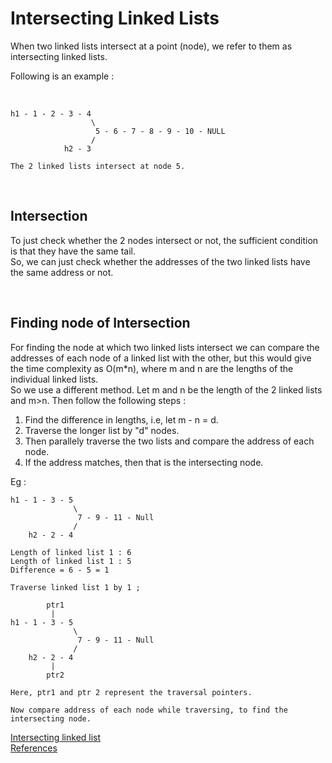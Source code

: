 # Intersecting Linked Lists

<p>When two linked lists intersect at a point (node), we refer to them as intersecting linked lists.

Following is an example : </p>
</br>

```
h1 - 1 - 2 - 3 - 4
                  \
                   5 - 6 - 7 - 8 - 9 - 10 - NULL
                  /
            h2 - 3

The 2 linked lists intersect at node 5. 
```
</br>

## Intersection

<p> To just check whether the 2 nodes intersect or not, the sufficient condition is that they have the same tail.</br>
So, we can just check whether the addresses of the two linked lists have the same address or not.
</p>
</br>

## Finding node of Intersection

<p> For finding the node at which two linked lists intersect we can compare the addresses of each node of a linked list with the other, but this would give the time complexity as O(m*n), where m and n are the lengths of the individual linked lists.
</br>
So we use a different method. Let m and n be the length of the 2 linked lists and m>n.
Then follow the following steps : 
 
 1. Find the difference in lengths, i.e, let m - n = d.
 2. Traverse the longer list by "d" nodes.
 3. Then parallely traverse the two lists and compare the address of each node.
 4. If the address matches, then that is the intersecting node.

 Eg :
</br>
```
h1 - 1 - 3 - 5 
              \
               7 - 9 - 11 - Null
              /
    h2 - 2 - 4

Length of linked list 1 : 6
Length of linked list 1 : 5
Difference = 6 - 5 = 1

Traverse linked list 1 by 1 ;

        ptr1
         |
h1 - 1 - 3 - 5 
              \
               7 - 9 - 11 - Null
              /
    h2 - 2 - 4
         |
        ptr2

Here, ptr1 and ptr 2 represent the traversal pointers.

Now compare address of each node while traversing, to find the intersecting node.

```

[Intersecting linked list](readme_IntersectingLL.md)
</br>
[References](https://www.geeksforgeeks.org/intersection-point-of-two-linked-lists-set-3/)
